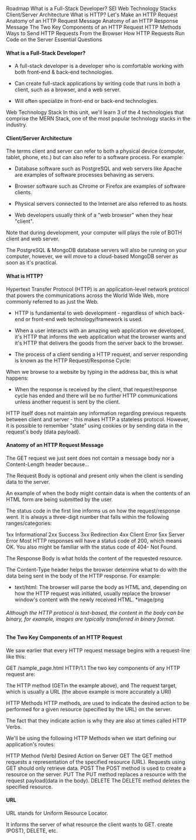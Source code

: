 Roadmap
What is a Full-Stack Developer?
SEI Web Technology Stacks
Client/Server Architecture
What is HTTP?
Let's Make an HTTP Request
Anatomy of an HTTP Request Message
Anatomy of an HTTP Response Message
The Two Key Components of an HTTP Request
HTTP Methods
Ways to Send HTTP Requests From the Browser
How HTTP Requests Run Code on the Server
Essential Questions

#### What is a Full-Stack Developer?
* A full-stack developer is a developer who is comfortable working with both front-end & back-end technologies.

* Can create full-stack applications by writing code that runs in both a client, such as a browser, and a web server.

* Will often specialize in front-end or back-end technologies.


Web Technology Stack
In this unit, we'll learn 3 of the 4 technologies that comprise the MERN Stack, one of the most popular technology stacks in the industry.


#### Client/Server Architecture
The terms client and server can refer to both a physical device (computer, tablet, phone, etc.) but can also refer to a software process. For example:

* Database software such as PostgreSQL and web servers like Apache are examples of software processes behaving as servers.

* Browser software such as Chrome or Firefox are examples of software clients.

* Physical servers connected to the Internet are also referred to as hosts.

* Web developers usually think of a "web browser" when they hear "client".

Note that during development, your computer will plays the role of BOTH client and web server.

The PostgreSQL & MongoDB database servers will also be running on your computer, however, we will move to a cloud-based MongoDB server as soon as it's practical.


#### What is HTTP?
Hypertext Transfer Protocol (HTTP) is an application-level network protocol that powers the communications across the World Wide Web, more commonly referred to as just the Web.

* HTTP is fundamental to web development - regardless of which back-end or front-end web technology/framework is used.

* When a user interacts with an amazing web application we developed, it's HTTP that informs the web application what the browser wants and it's HTTP that delivers the goods from the server back to the browser.

* The process of a client sending a HTTP request, and server responding is known as the HTTP Request/Response Cycle:

When we browse to a website by typing in the address bar, this is what happens:

* When the response is received by the client, that request/response cycle has ended and there will be no further HTTP communications unless another request is sent by the client.

HTTP itself does not maintain any information regarding previous requests between client and server - this makes HTTP a stateless protocol. However, it is possible to remember "state" using cookies or by sending data in the request's body (data payload).




#### Anatomy of an HTTP Request Message
The GET request we just sent does not contain a message body nor a Content-Length header because...

The Request Body is optional and present only when the client is sending data to the server.

An example of when the body might contain data is when the contents of an HTML form are being submitted by the user.


The status code in the first line informs us on how the request/response went. It is always a three-digit number that falls within the following ranges/categories:

1xx Informational
2xx Success
3xx Redirection
4xx Client Error
5xx Server Error
Most HTTP responses will have a status code of 200, which means OK. You also might be familiar with the status code of 404- Not Found.

The Response Body is what holds the content of the requested resource.

The Content-Type header helps the browser determine what to do with the data being sent in the body of the HTTP response. For example:

* text/html: The browser will parse the body as HTML and, depending on how the HTTP request was initiated, usually replace the browser window's content with the newly received HTML.
*image/png
###### Although the HTTP protocol is text-based, the content in the body can be binary, for example, images are typically transferred in binary format.


#### The Two Key Components of an HTTP Request
We saw earlier that every HTTP request message begins with a request-line like this:

GET /sample_page.html HTTP/1.1
The two key components of any HTTP request are:

The HTTP method (GETin the example above), and
The request target, which is usually a URL (the above example is more accurately a URI)



HTTP Methods
HTTP methods, are used to indicate the desired action to be performed for a given resource (specified by the URL) on the server.

The fact that they indicate action is why they are also at times called HTTP Verbs.

We'll be using the following HTTP Methods when we start defining our application's routes:

HTTP Method (Verb)	Desired Action on Server
GET	The GET method requests a representation of the specified resource (URL). Requests using GET should only retrieve data.
POST	The POST method is used to create a resource on the server.
PUT	The PUT method replaces a resource with the request payload(data in the body).
DELETE	The DELETE method deletes the specified resource.


#### URL
URL stands for Uniform Resource Locator.

It informs the server of what resource the client wants to GET. create (POST), DELETE, etc.

